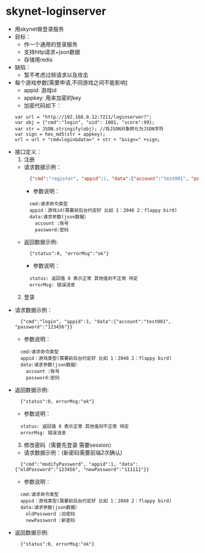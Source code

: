 # skynet-loginserver

* 用skynet做登录服务 
* 目标：
  - 作一个通用的登录服务
  - 支持http请求+json数据
  - 存储用redis
* 缺陷： 
  - 暂不考虑过频请求以及攻击
* 每个游戏参数[需要申请,不同游戏之间不能影响]
  - appid: 游戏id
  - appkey: 用来加密的key
  - 加密代码如下：
  ```
  var url = "http://192.168.0.12:7211/loginserver?";			
  var obj = {"cmd":"login", "uid": 1001, "score":99};
  var str = JSON.stringify(obj); //将JSON对象转化为JSON字符
  var sign = hex_md5(str + appkey);
  url = url + "cmd=login&data=" + str + "&sign=" +sign;
  ```
* 接口定义：
  1. 注册
  - 请求数据示例：
    ```json
      {"cmd":"register", "appid":1, "data":{"account":"test001", "password":"123456"}} 
    ```
    - 参数说明：
    ```
      cmd:请求命令类型
      appid：游戏id(需要前后台约定好 比如 1：2048 2：flappy bird)
      data:请求参数(json数据）
        account :账号
        password:密码
    ```
  - 返回数据示例: 
    ```
      {"status":0, "errorMsg":"ok"}
    ```
    - 参数说明：
    ```
      status: 返回值 0 表示正常 其他值则不正常 待定
      errorMsg: 错误消息
    ```
  2. 登录
 - 请求数据示例： 
    ```
      {"cmd":"login", "appid":1, "data":{"account":"test001", "password":"123456"}} 
    ```
    - 参数说明：
    ```
      cmd:请求命令类型
      appid：游戏类型(需要前后台约定好 比如 1：2048 2：flappy bird)
      data:请求参数(json数据）
        account :账号
        password:密码
    ```
  - 返回数据示例:
    ```
      {"status":0, errorMsg:"ok"}
    ```
    - 参数说明：
    ```
      status: 返回值 0 表示正常 其他值则不正常 待定
      errorMsg: 错误消息
    ```
    
    3. 修改密码（需要先登录 需要session）
    - 请求数据示例：(新密码需要前端2次确认)
    ```
      {"cmd":"modifyPassword", "appid":1, "data":{"oldPassword":"123456", "newPassword":"111111"}}
    ```
    - 参数说明：
    ```
      cmd:请求命令类型
      appid：游戏类型(需要前后台约定好 比如 1：2048 2：flappy bird)
      data:请求参数(json数据）
        oldPassword :旧密码
        newPassword :新密码
    ```
  - 返回数据示例:
    ```
      {"status":0, errorMsg:"ok"}
    ```
    
